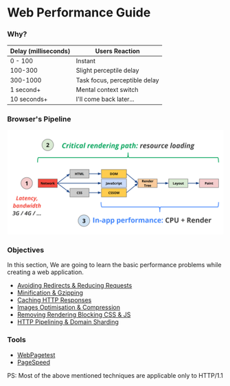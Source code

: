 # Web Performance Guide



### Why?

Delay (milliseconds)      |          Users Reaction
--------------------------|--------------------------------------------
0 - 100                   |           Instant
100-300                   |         Slight perceptile delay
300-1000                  |         Task focus, perceptible delay
1 second+                 |        Mental context switch
10 seconds+               |        I'll come back later...


### Browser's Pipeline

![image](https://raw.githubusercontent.com/vigneshshanmugam/network-performance-content-kit/gh-pages/static/browser_pipeline.png)

### Objectives

In this section, We are going to learn the basic performance problems while creating a web application.

+ [Avoiding Redirects & Reducing Requests](https://github.com/vigneshshanmugam/network-performance-content-kit/blob/gh-pages/tutorials/Redirects_And_Requests.md)
+ [Minification & Gzipping](https://github.com/vigneshshanmugam/network-performance-content-kit/blob/gh-pages/tutorials/Minification_And_Gzipping.md)
+ [Caching HTTP Responses](https://github.com/vigneshshanmugam/network-performance-content-kit/blob/gh-pages/tutorials/HTTP_Caching.md)
+ [Images Optimisation & Compression](https://github.com/vigneshshanmugam/network-performance-content-kit/blob/gh-pages/tutorials/Image_Optimisation_And_Compression.md)
+ [Removing Rendering Blocking CSS & JS](https://github.com/vigneshshanmugam/network-performance-content-kit/blob/gh-pages/tutorials/RenderBlocking_CSS_And_JS.md)
+ [HTTP Pipelining & Domain Sharding](https://github.com/vigneshshanmugam/network-performance-content-kit/blob/gh-pages/tutorials/Pipelining_And_Domain_Sharding.md)

### Tools

+ [WebPagetest](www.webpagetest.org)
+ [PageSpeed](https://developers.google.com/speed/pagespeed/insights/)


PS: Most of the above mentioned techniques are applicable only to HTTP/1.1 


